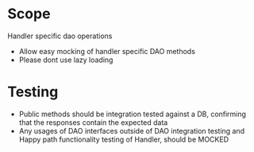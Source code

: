 # Scope
Handler specific dao operations
- Allow easy mocking of handler specific DAO methods
- Please dont use lazy loading

# Testing

- Public methods should be integration tested against a DB, confirming that the responses  contain the expected data
- Any usages of DAO interfaces outside of DAO integration testing and Happy path functionality testing of Handler, should be MOCKED